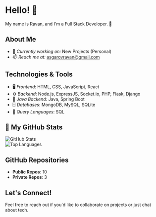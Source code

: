 # Hello! 👋  
My name is Ravan, and I'm a Full Stack Developer. 🚀  

## About Me  
- 💼 *Currently working on:* New Projects (Personal)  
- 📫 *Reach me at:* [asgarovravan@gmail.com](mailto:asgarovravan@gmail.com)  

## Technologies & Tools  
- 🖥 *Frontend*: HTML, CSS, JavaScript, React  
- ⚙ *Backend*: Node.js, ExpressJS, Socket.io, PHP, Flask, Django  
- 🚀 *Java Backend*: Java, Spring Boot  
- 🗄 *Databases*: MongoDB, MySQL, SQLite  
- 🧳 *Query Languages*: SQL  

## 📂 My GitHub Stats  
![GitHub Stats](https://github-readme-stats.vercel.app/api?username=21Ravan12&show_icons=true&theme=dark)  
![Top Languages](https://github-readme-stats.vercel.app/api/top-langs/?username=21Ravan12&layout=compact&theme=dark)  


## GitHub Repositories  
- **Public Repos**: 10  
- **Private Repos**: 3  

## Let's Connect!  
Feel free to reach out if you'd like to collaborate on projects or just chat about tech.
